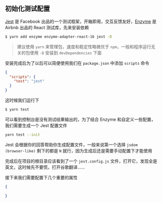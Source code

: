 ## 初始化测试配置

[Jest](https://github.com/facebook/jest) 是 Facebook 出品的一个测试框架，开箱即用，交互反馈友好，[Enzyme](https://github.com/airbnb/enzyme) 是 Airbnb 出品的 React 测试库，先来安装依赖

```bash
$ yarn add enzyme enzyme-adapter-react-16 jest -D
```

> 建议使用 `yarn` 来管理包，速度和稳定性略微优于 `npm`，一般和程序运行无关的包使用 `-D` 安装到 `devDependencies` 下面

安装完成后为了以后可以简便使用我们在 `package.json` 中添加 `scripts` 命令

```json
{
  "scripts": {
    "test": "jest"
  }
}
```

这时候我们运行下

```bash
$ yarn test
```

可以看到控制台是没有测试结果输出的，为了结合 Enzyme 和自定义一些配置，我们需要生成一个 Jest 配置文件

```bash
yarn test --init
```

Jest 会根据你的回答帮助你生成配置文件，一般来说第一个选择 `jsdom (browser-like)` 剩下的都是 `N` 就行，因为生成后还是需要手动配置下才能使用

完成后在项目的根目录应该看到了一个 `jest.config.js` 文件，打开它，发现全是英文，这时候先不要慌，打开谷歌翻译……

接下来我们需要配置下几个重要的属性

```json
{
  
}
```
